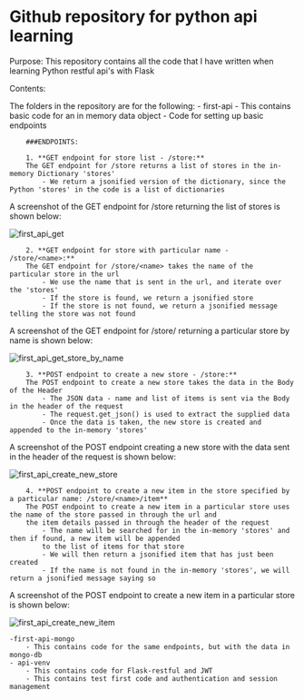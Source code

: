 Github repository for python api learning
=========================================
Purpose: This repository contains all the code that I have written when learning Python restful api's with Flask

Contents:

The folders in the repository are for the following:
	- first-api
		- This contains basic code for an in memory data object
		- Code for setting up basic endpoints


		###ENDPOINTS:

		1. **GET endpoint for store list - /store:**
		The GET endpoint for /store returns a list of stores in the in-memory Dictionary 'stores'
			- We return a jsonified version of the dictionary, since the Python 'stores' in the code is a list of dictionaries

A screenshot of the GET endpoint for /store returning the list of stores is shown below:

![first_api_get](https://user-images.githubusercontent.com/12286807/31319878-b5ea9c8e-ac30-11e7-849a-73cd7045e920.jpg)
		
		2. **GET endpoint for store with particular name - /store/<name>:**
		The GET endpoint for /store/<name> takes the name of the particular store in the url
			- We use the name that is sent in the url, and iterate over the 'stores'
			- If the store is found, we return a jsonified store
			- If the store is not found, we return a jsonified message telling the store was not found

A screenshot of the GET endpoint for /store/<name> returning a particular store by name is shown below:

![first_api_get_store_by_name](https://user-images.githubusercontent.com/12286807/31321479-62ce810c-ac4c-11e7-9379-24fdf90e78ef.jpg)


		3. **POST endpoint to create a new store - /store:**
		The POST endpoint to create a new store takes the data in the Body of the Header
			- The JSON data - name and list of items is sent via the Body in the header of the request
			- The request.get_json() is used to extract the supplied data
			- Once the data is taken, the new store is created and appended to the in-memory 'stores'

A screenshot of the POST endpoint creating a new store with the data sent in the header of the request is shown below:

![first_api_create_new_store](https://user-images.githubusercontent.com/12286807/31321454-f29bcf48-ac4b-11e7-82ee-7d0c6bf2c9a4.jpg)

		4. **POST endpoint to create a new item in the store specified by a particular name: /store/<name>/item**
		The POST endpoint to create a new item in a particular store uses the name of the store passed in through the url and
		the item details passed in through the header of the request
			- The name will be searched for in the in-memory 'stores' and then if found, a new item will be appended
			to the list of items for that store
			- We will then return a jsonified item that has just been created
			- If the name is not found in the in-memory 'stores', we will return a jsonified message saying so

A screenshot of the POST endpoint to create a new item in a particular store is shown below:

![first_api_create_new_item](https://user-images.githubusercontent.com/12286807/31321462-1905cbc0-ac4c-11e7-91e0-cff84c1e04b0.jpg)


	-first-api-mongo
		- This contains code for the same endpoints, but with the data in mongo-db
	- api-venv
		- This contains code for Flask-restful and JWT
		- This contains test first code and authentication and session management
